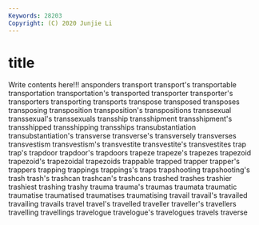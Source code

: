```yaml
---
Keywords: 28203
Copyright: (C) 2020 Junjie Li
---
```


# title

Write contents here!!!
ansponders 
transport 
transport's 
transportable 
transportation 
transportation's 
transported 
transporter 
transporter's
transporters 
transporting 
transports 
transpose 
transposed 
transposes 
transposing 
transposition 
transposition's 
transpositions
transsexual 
transsexual's 
transsexuals 
transship 
transshipment 
transshipment's 
transshipped 
transshipping 
transships 
transubstantiation
transubstantiation's 
transverse 
transverse's 
transversely 
transverses 
transvestism 
transvestism's 
transvestite 
transvestite's 
transvestites
trap 
trap's 
trapdoor 
trapdoor's 
trapdoors 
trapeze 
trapeze's 
trapezes 
trapezoid 
trapezoid's
trapezoidal 
trapezoids 
trappable 
trapped 
trapper 
trapper's 
trappers 
trapping 
trappings 
trappings's
traps 
trapshooting 
trapshooting's 
trash 
trash's 
trashcan 
trashcan's 
trashcans 
trashed 
trashes
trashier 
trashiest 
trashing 
trashy 
trauma 
trauma's 
traumas 
traumata 
traumatic 
traumatise
traumatised 
traumatises 
traumatising 
travail 
travail's 
travailed 
travailing 
travails 
travel 
travel's
travelled 
traveller 
traveller's 
travellers 
travelling 
travellings 
travelogue 
travelogue's 
travelogues 
travels
traverse 
